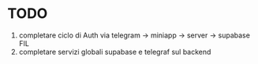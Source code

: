 # TODO 
1. completare ciclo di Auth via telegram -> miniapp -> server -> supabase FIL
2. completare servizi globali supabase e telegraf sul backend